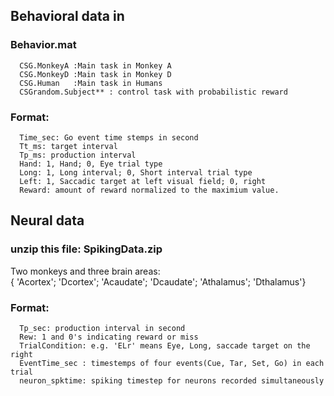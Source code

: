## Behavioral data in 

### Behavior.mat

      CSG.MonkeyA :Main task in Monkey A
      CSG.MonkeyD :Main task in Monkey D
      CSG.Human   :Main task in Humans
      CSGrandom.Subject** : control task with probabilistic reward
      
### Format:
      Time_sec: Go event time stemps in second
      Tt_ms: target interval
      Tp_ms: production interval
      Hand: 1, Hand; 0, Eye trial type
      Long: 1, Long interval; 0, Short interval trial type
      Left: 1, Saccadic target at left visual field; 0, right
      Reward: amount of reward normalized to the maximium value.
## Neural data

### unzip this file: SpikingData.zip
 Two monkeys and three brain areas:  
     { 'Acortex';
      'Dcortex';
      'Acaudate';
      'Dcaudate';
      'Athalamus';
      'Dthalamus'}
  ### Format:    
      Tp_sec: production interval in second
      Rew: 1 and 0's indicating reward or miss
      TrialCondition: e.g. 'ELr' means Eye, Long, saccade target on the right
      EventTime_sec : timestemps of four events(Cue, Tar, Set, Go) in each trial
      neuron_spktime: spiking timestep for neurons recorded simultaneously
